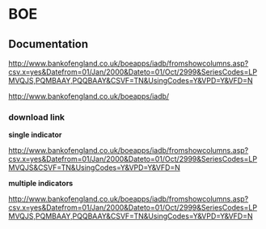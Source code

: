 # BOE

## Documentation

<a href="http://www.bankofengland.co.uk/boeapps/iadb/fromshowcolumns.asp?csv.x=yes&Datefrom=01/Jan/2000&Dateto=01/Oct/2999&SeriesCodes=LPMVQJS,PQMBAAY,PQQBAAY&CSVF=TN&UsingCodes=Y&VPD=Y&VFD=N">http://www.bankofengland.co.uk/boeapps/iadb/fromshowcolumns.asp?csv.x=yes&Datefrom=01/Jan/2000&Dateto=01/Oct/2999&SeriesCodes=LPMVQJS,PQMBAAY,PQQBAAY&CSVF=TN&UsingCodes=Y&VPD=Y&VFD=N</a><br>

<a href="http://www.bankofengland.co.uk/boeapps/iadb/">http://www.bankofengland.co.uk/boeapps/iadb/</a><br>


### download link

<b>single indicator</b><br>

<a href="http://www.bankofengland.co.uk/boeapps/iadb/fromshowcolumns.asp?csv.x=yes&Datefrom=01/Jan/2000&Dateto=01/Oct/2999&SeriesCodes=LPMVQJS&CSVF=TN&UsingCodes=Y&VPD=Y&VFD=N">http://www.bankofengland.co.uk/boeapps/iadb/fromshowcolumns.asp?csv.x=yes&Datefrom=01/Jan/2000&Dateto=01/Oct/2999&SeriesCodes=LPMVQJS&CSVF=TN&UsingCodes=Y&VPD=Y&VFD=N</a><br>

<b>multiple indicators</b><br>

<a href="http://www.bankofengland.co.uk/boeapps/iadb/fromshowcolumns.asp?csv.x=yes&Datefrom=01/Jan/2000&Dateto=01/Oct/2999&SeriesCodes=LPMVQJS,PQMBAAY,PQQBAAY&CSVF=TN&UsingCodes=Y&VPD=Y&VFD=N">http://www.bankofengland.co.uk/boeapps/iadb/fromshowcolumns.asp?csv.x=yes&Datefrom=01/Jan/2000&Dateto=01/Oct/2999&SeriesCodes=LPMVQJS,PQMBAAY,PQQBAAY&CSVF=TN&UsingCodes=Y&VPD=Y&VFD=N</a><br>




